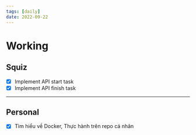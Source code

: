 ```yaml
---
tags: [daily]
date: 2022-09-22
---
```


# Working

## Squiz

- [x] Implement API start task
- [x] Implement API finish task

---

## Personal

- [x] Tìm hiểu về Docker, Thực hành trên repo cá nhân
